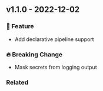 ## v1.1.0 - 2022-12-02

### 🎉 Feature

- Add declarative pipeline support
### 🔥 Breaking Change

- Mask secrets from logging output



### Related



